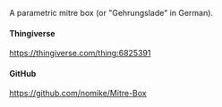 A parametric mitre box (or "Gehrungslade" in German).

#### Thingiverse

<https://thingiverse.com/thing:6825391>

#### GitHub

<https://github.com/nomike/Mitre-Box>
